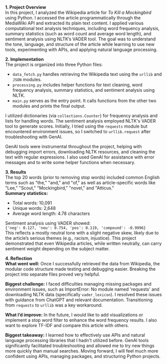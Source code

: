 **1. Project Overview**  
In this project, I analyzed the Wikipedia article for *To Kill a Mockingbird* using Python. I accessed the article programmatically through the MediaWiki API and extracted its plain text content. I applied various computational text analysis techniques, including word frequency analysis, summary statistics (such as word count and average word length), and sentiment analysis using NLTK’s VADER tool. The goal was to understand the tone, language, and structure of the article while learning to use new tools, experimenting with APIs, and applying natural language processing.

**2. Implementation**  
The project is organized into three Python files:  
- `data_fetch.py` handles retrieving the Wikipedia text using the `urllib` and `JSON` modules.  
- `processing.py` includes helper functions for text cleaning, word frequency analysis, summary statistics, and sentiment analysis using NLTK.  
- `main.py` serves as the entry point. It calls functions from the other two modules and prints the final output.  

I utilized dictionaries (via `collections.Counter`) for frequency analysis and lists for handling words. The sentiment analysis employed NLTK's VADER tool to generate scores. Initially, I tried using the `requests` module but encountered environment issues, so I switched to `urllib.request` after troubleshooting with GenAI.

GenAI tools were instrumental throughout the project, helping with debugging import errors, downloading NLTK resources, and cleaning the text with regular expressions. I also used GenAI for assistance with error messages and to write some helper functions when necessary.

**3. Results**  
The top 20 words (prior to removing stop words) included common English terms such as "the," "and," and "of," as well as article-specific words like "Lee," "Scout," "Mockingbird," "novel," and "Atticus."  
**Summary statistics:**  
- Total words: 10,091  
- Unique words: 2,648  
- Average word length: 4.78 characters  

Sentiment analysis using VADER showed:  
`{'neg': 0.127, 'neu': 0.754, 'pos': 0.119, 'compound': -0.9996}`  
This reflects a mostly neutral tone with a slight negative skew, likely due to the article’s serious themes (e.g., racism, injustice). This project demonstrated that even Wikipedia articles, while written neutrally, can carry sentiment weight depending on the subject matter.

**4. Reflection**  
**What went well:** Once I successfully retrieved the data from Wikipedia, the modular code structure made testing and debugging easier. Breaking the project into separate files proved very helpful.  

**Biggest challenge:** I faced difficulties managing missing packages and environment issues, such as ImportError: No module named 'requests' and downloading NLTK data (specifically `vader_lexicon`). I resolved these issues with guidance from ChatGPT and relevant documentation. Transitioning from `requests` to `urllib` was a key workaround.  

**What I’d improve:** In the future, I would like to add visualizations or implement a stop word filter to enhance the word frequency results. I also want to explore TF-IDF and compare this article with others.  

**Biggest takeaway:** I learned how to effectively use APIs and natural language processing libraries that I hadn't utilized before. GenAI tools significantly facilitated troubleshooting and allowed me to try new things more quickly than manual searches. Moving forward, I will feel much more confident using APIs, managing packages, and structuring Python projects.